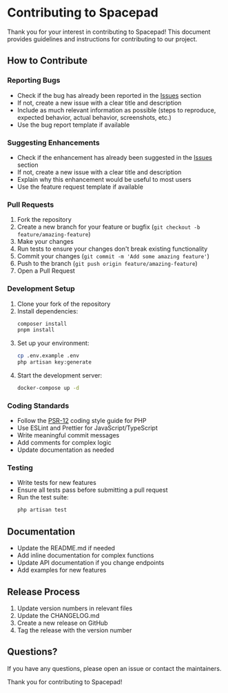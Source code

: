 # Contributing to Spacepad

Thank you for your interest in contributing to Spacepad! This document provides guidelines and instructions for contributing to our project.

## How to Contribute

### Reporting Bugs

- Check if the bug has already been reported in the [Issues](https://github.com/magweter/spacepad/issues) section
- If not, create a new issue with a clear title and description
- Include as much relevant information as possible (steps to reproduce, expected behavior, actual behavior, screenshots, etc.)
- Use the bug report template if available

### Suggesting Enhancements

- Check if the enhancement has already been suggested in the [Issues](https://github.com/magweter/spacepad/issues) section
- If not, create a new issue with a clear title and description
- Explain why this enhancement would be useful to most users
- Use the feature request template if available

### Pull Requests

1. Fork the repository
2. Create a new branch for your feature or bugfix (`git checkout -b feature/amazing-feature`)
3. Make your changes
4. Run tests to ensure your changes don't break existing functionality
5. Commit your changes (`git commit -m 'Add some amazing feature'`)
6. Push to the branch (`git push origin feature/amazing-feature`)
7. Open a Pull Request

### Development Setup

1. Clone your fork of the repository
2. Install dependencies:
   ```bash
   composer install
   pnpm install
   ```
3. Set up your environment:
   ```bash
   cp .env.example .env
   php artisan key:generate
   ```
4. Start the development server:
   ```bash
   docker-compose up -d
   ```

### Coding Standards

- Follow the [PSR-12](https://www.php-fig.org/psr/psr-12/) coding style guide for PHP
- Use ESLint and Prettier for JavaScript/TypeScript
- Write meaningful commit messages
- Add comments for complex logic
- Update documentation as needed

### Testing

- Write tests for new features
- Ensure all tests pass before submitting a pull request
- Run the test suite:
  ```bash
  php artisan test
  ```

## Documentation

- Update the README.md if needed
- Add inline documentation for complex functions
- Update API documentation if you change endpoints
- Add examples for new features

## Release Process

1. Update version numbers in relevant files
2. Update the CHANGELOG.md
3. Create a new release on GitHub
4. Tag the release with the version number

## Questions?

If you have any questions, please open an issue or contact the maintainers.

Thank you for contributing to Spacepad! 